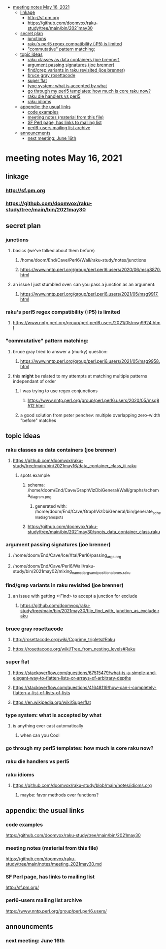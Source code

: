 - [meeting notes May 16, 2021](#org2152871)
  - [linkage](#org0caaa46)
    - [<http://sf.pm.org>](#org52d23c3)
    - [<https://github.com/doomvox/raku-study/tree/main/bin/2021may30>](#org232dc5d)
  - [secret plan](#org6762e23)
    - [junctions](#org0f384f1)
    - [raku's perl5 regex compatibility (:P5) is limited](#org2b65297)
    - ["commutative" pattern matching:](#org33bc0f9)
  - [topic ideas](#org7514fde)
    - [raku classes as data containers (joe brenner)](#org88246cd)
    - [argument passing signatures (joe brenner)](#orgcda2602)
    - [find/grep variants in raku revisited (joe brenner)](#org310e9c3)
    - [bruce gray rosettacode](#org15bc11c)
    - [super flat](#org566731b)
    - [type system: what is accepted by what](#org505f0c9)
    - [go through my perl5 templates: how much is core raku now?](#org28ecf0c)
    - [raku die handlers vs perl5](#org3f9988e)
    - [raku idioms](#org51eb03f)
  - [appendix: the usual links](#org48fdac2)
    - [code examples](#org49e5836)
    - [meeting notes (material from this file)](#org61ab03a)
    - [SF Perl page, has links to mailing list](#org08f5ee4)
    - [perl6-users mailing list archive](#org6336e21)
  - [announcments](#orged7d9d6)
    - [next meeting: June 16th](#orge41be63)


<a id="org2152871"></a>

# meeting notes May 16, 2021


<a id="org0caaa46"></a>

## linkage


<a id="org52d23c3"></a>

### <http://sf.pm.org>


<a id="org232dc5d"></a>

### <https://github.com/doomvox/raku-study/tree/main/bin/2021may30>


<a id="org6762e23"></a>

## secret plan


<a id="org0f384f1"></a>

### junctions

1.  basics (we've talked about them before)

    1.  /home/doom/End/Cave/Perl6/Wall/raku-study/notes/junctions
    
    2.  <https://www.nntp.perl.org/group/perl.perl6.users/2020/06/msg8870.html>

2.  an issue I just stumbled over: can you pass a junction as an argument:

    1.  <https://www.nntp.perl.org/group/perl.perl6.users/2021/05/msg9917.html>


<a id="org2b65297"></a>

### raku's perl5 regex compatibility (:P5) is limited

1.  <https://www.nntp.perl.org/group/perl.perl6.users/2021/05/msg9924.html>


<a id="org33bc0f9"></a>

### "commutative" pattern matching:

1.  bruce gray tried to answer a (murky) question:

    1.  <https://www.nntp.perl.org/group/perl.perl6.users/2021/05/msg9958.html>

2.  this **might** be related to my attempts at matching multiple patterns independant of order

    1.  I was trying to use regex conjunctions
    
        1.  <https://www.nntp.perl.org/group/perl.perl6.users/2020/05/msg8512.html>
    
    2.  a good solution from peter penchev: multiple overlapping zero-width "before" matches


<a id="org7514fde"></a>

## topic ideas


<a id="org88246cd"></a>

### raku classes as data containers (joe brenner)

1.  <https://github.com/doomvox/raku-study/tree/main/bin/2021may16/data_container_class_iii.raku>

    1.  spots example
    
        1.  schema: /home/doom/End/Cave/GraphVizDbiGeneral/Wall/graphs/schema<sub>diagram.png</sub>
        
            1.  generated with: /home/doom/End/Cave/GraphVizDbiGeneral/bin/generate<sub>schema</sub><sub>diagram</sub><sub>spots</sub>
        
        2.  <https://github.com/doomvox/raku-study/tree/main/bin/2021may30/spots_data_container_class.raku>


<a id="orgcda2602"></a>

### argument passing signatures (joe brenner)

1.  /home/doom/End/Cave/Ice/Xtal/Perl6/passing<sub>args.org</sub>

2.  /home/doom/End/Cave/Perl6/Wall/raku-study/bin/2021may02/mixing<sub>named</sub><sub>args</sub><sub>and</sub><sub>positional</sub><sub>ones.raku</sub>


<a id="org310e9c3"></a>

### find/grep variants in raku revisited (joe brenner)

1.  an issue with getting <:Find> to accept a junction for exclude

    1.  <https://github.com/doomvox/raku-study/tree/main/bin/2021may30/file_find_with_junction_as_exclude.raku>


<a id="org15bc11c"></a>

### bruce gray rosettacode

1.  <http://rosettacode.org/wiki/Coprime_triplets#Raku>

2.  <https://rosettacode.org/wiki/Tree_from_nesting_levels#Raku>


<a id="org566731b"></a>

### super flat

1.  <https://stackoverflow.com/questions/67515479/what-is-a-simple-and-elegant-way-to-flatten-lists-or-arrays-of-arbitrary-depths>

2.  <https://stackoverflow.com/questions/41648119/how-can-i-completely-flatten-a-list-of-lists-of-lists>

3.  <https://en.wikipedia.org/wiki/Superflat>


<a id="org505f0c9"></a>

### type system: what is accepted by what

1.  is anything ever cast automatically

    1.  when can you Cool


<a id="org28ecf0c"></a>

### go through my perl5 templates: how much is core raku now?


<a id="org3f9988e"></a>

### raku die handlers vs perl5


<a id="org51eb03f"></a>

### raku idioms

1.  <https://github.com/doomvox/raku-study/blob/main/notes/idioms.org>

    1.  maybe: favor methods over functions?


<a id="org48fdac2"></a>

## appendix: the usual links


<a id="org49e5836"></a>

### code examples

<https://github.com/doomvox/raku-study/tree/main/bin/2021may30>


<a id="org61ab03a"></a>

### meeting notes (material from this file)

<https://github.com/doomvox/raku-study/tree/main/notes/meeting_2021may30.md>


<a id="org08f5ee4"></a>

### SF Perl page, has links to mailing list

<http://sf.pm.org/>


<a id="org6336e21"></a>

### perl6-users mailing list archive

<https://www.nntp.perl.org/group/perl.perl6.users/>


<a id="orged7d9d6"></a>

## announcments


<a id="orge41be63"></a>

### next meeting: June 16th
